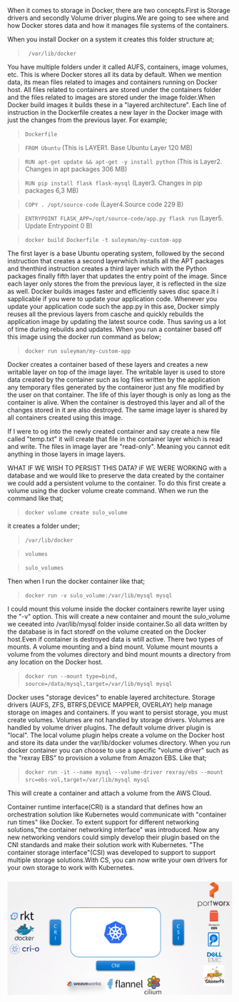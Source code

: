 When it comes to storage in Docker, there are two concepts.First is Storage drivers and secondly Volume driver plugins.We are going to see where and how Docker stores data and how it manages file systems of the containers. 

When you install Docker on a system it creates this folder structure at;

>`` /var/lib/docker``

You have multiple folders under it called AUFS, containers, image volumes, etc. This is where Docker stores all its data by default. When we mention data, its mean files related to images and containers running on Docker host. All files related to containers are stored under the containers folder and the files related to images are stored under the image folder.When Docker build images it builds these in a "layered architecture". Each line of instruction in the Dockerfile creates a new layer in the Docker image with just the changes from the previous layer. For example; 

> ``Dockerfile``

> ``FROM Ubuntu``               (This is LAYER1. Base Ubuntu Layer 120 MB)

>``RUN apt-get update && apt-get -y install python``  (This is Layer2. Changes in apt packages 306 MB)

>``RUN pip install flask flask-mysql``   (Layer3. Changes in pip packages  6,3 MB)

>``COPY . /opt/source-code``          (Layer4.Source code 229 B)

>``ENTRYPOINT FLASK_APP=/opt/source-code/app.py flask run``   (Layer5. Update Entrypoint 0 B)

>``docker build Dockerfile -t suleyman/my-custom-app``


The first layer is a base Ubuntu operating system, followed by the second instruction that creates a second layerwhich installs all the APT packages and thenthird instruction creates a third layer which with the Python packages finally fifth layer that updates the entry point of the image. Since each layer only stores the from the previous layer, it is reflected in the size as well.
Docker builds images faster and efficiently saves disc space.It i sapplicable if you were to update your application code. Whenever you update your application code such the app.py in this ase, Docker simply reuses all the previous layers from casche and quickly rebuilds the application image by updating the latest source code. Thus saving us a lot of time during rebuilds and updates. When you run a container based off this image using the docker run command as below;

>``docker run suleyman/my-custom-app``

Docker creates a container based of these layers and creates a new writable layer on top of the image layer. The writable layer is used to store data created by the container such as log files written by the application any temporary files generated by the containeror just any file modified by the user on that container. The life of this layer though is only as long as the container is alive. When the container is destroyed this layer and all of the changes stored in it are also destroyed. The same image layer is shared by all containers created using this image.

If I were to og into the newly created container and say create a new file called "temp.txt" it will create that file in the container layer which is read and write. The files in image layer are "read-only". Meaning you cannot edit anything in those layers in image layers.

WHAT IF WE WISH TO PERSIST THIS DATA?
iF WE WERE WORKING with a database and we would like to preserve the data created by the container we could add a persistent volume to the container.  To do this first create a volume using the docker volume create command. When we run the command like that;

>``docker volume create sulo_volume``

it creates a folder under;

>``/var/lib/docker``

>   ``volumes``

>    ``sulo_volumes``

Then when I run the docker container like that;

> ``docker run -v sulo_volume:/var/lib/mysql mysql``

I could mount this volume inside the docker containers rewrite layer using the "-v" option. This will create a new container and mount the sulo_volume we ceeated into /var/lib/mysql folder inside container.So all data written by the database is in fact storedf on the volume created on the Docker host.Even if container is destroyed data is wtill active. 
There two types of mounts. A volume mounting and a bind mount. Volume mount mounts a volume from the volumes directory and bind mount mounts a directory from any location on the Docker host. 

>``docker run --mount type=bind, source=/data/mysql,target=/var/lib/mysql mysql``

Docker uses "storage devices" to enable layered architecture. Storage drivers (AUFS, ZFS, BTRFS,DEVICE MAPPER, OVERLAY) help manage storage on images and containers. If you want to persist storage, you must create volumes. Volumes are not handled by storage drivers. Volumes are handled by volume driver plugins. The default volume driver plugin is "local". The local volume plugin helps create a volume on the Docker host and store its data under the var/lib/docker volumes directory. When you run docker container you can choose to use a specific "volume driver" such as the "rexray EBS" to provision a volume from Amazon EBS. Like that;

>``docker run -it --name mysql --volume-driver rexray/ebs --mount src=ebs-vol,target=/var/lib/mysql mysql``

This will create a container and attach a volume from the AWS Cloud.

Container runtime interface(CRI) is a standard that defines how an orchestration solution like Kubernetes would communicate with "container run times" like Docker. To extent support for different networking solutions,"the container networking interface" was introduced. Now any new networking vendors could simply develop their plugin based on the CNI standards and make their solution work with Kubernetes. "The container storage interface"(CSI) was developed to support to support multiple storage solutions.With CS, you can now write your own drivers for your own storage to work with Kubernetes.

### ![VISUAL PICTURE ABOUT CSI-CNI-CRI ](https://github.com/SuleymanBat/TROUBLESHOOTING_SOLUTIONS_FOR_DEVOPS/blob/b0f9acb2fc5b215a49ec641f6feaf0eb4b309f1a/K8s/CSI-CRI-CNI.PNG)


